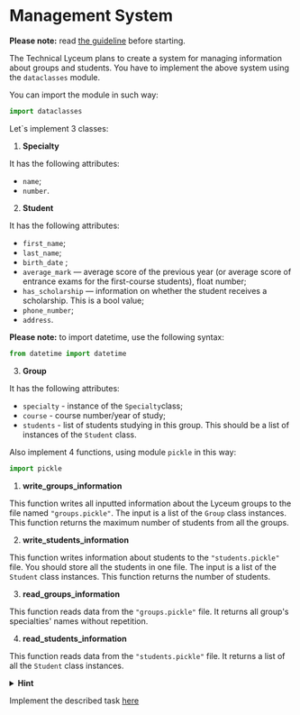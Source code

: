 # Management System
**Please note:** read [the guideline](https://github.com/mate-academy/py-task-guideline/blob/main/README.md)
before starting.


The Technical Lyceum plans to create a system for managing information about groups and students. 
You have to implement the above system using the `dataclasses` module.


You can import the module in such way:
 
```python
import dataclasses
```
 
Let`s implement 3 classes:
 
   1. **Specialty**

It has the following attributes:

- `name`;
- `number`.
 
2. **Student**

It has the following attributes:

- `first_name`;
- `last_name`;
- `birth_date` ;
- `average_mark` — average score of the previous year (or average score of entrance exams for the first-course students), float number;
- `has_scholarship` — information on whether the student receives a scholarship. This is a bool value;
- `phone_number`;
- `address`.

**Please note:** to import datetime, use the following syntax:

```python
from datetime import datetime
```

3. **Group**

It has the following attributes:

- `specialty` - instance of the `Specialty`class;
- `course` - course number/year of study;
- `students` - list of students studying in this group. This should be a list of instances of the `Student` class.


Also implement 4 functions, using module `pickle` in this way:

```python
import pickle
```
 
1. **write_groups_information**

This function writes all inputted information about the Lyceum groups to the file named `"groups.pickle"`. 
The input is a list of the `Group` class instances. 
This function returns the maximum number of students from all the groups.


2. **write_students_information**

This function writes information about students to the `"students.pickle"` file. 
You should store all the students in one file. The input is a list of the `Student` class instances. 
This function returns the number of students.
 
3. **read_groups_information**

This function reads data from the `"groups.pickle"` file. 
It returns all group's specialties' names without repetition.

4. **read_students_information** 

This function reads data from the `"students.pickle"` file. 
It returns a list of all the `Student` class instances.

<details>
  <summary><strong>Hint</strong></summary>
  
   The `pickle` module returns only one recorded object.
   It is necessary to implement the reading of each instance from the file for the `read_students_information` and `read_groups_information` functions.

</details>

Implement the described task [here](app/main.py)
